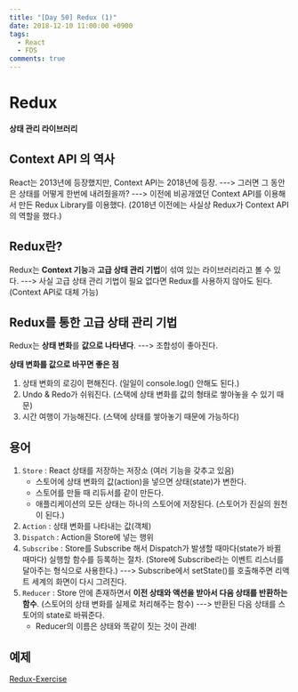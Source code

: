 ```yaml
---
title: "[Day 50] Redux (1)"
date: 2018-12-10 11:00:00 +0900
tags:
  - React
  - FDS
comments: true
---
```


# Redux

**상태 관리 라이브러리**

## Context API 의 역사

React는 2013년에 등장했지만, Context API는 2018년에 등장. ---> 그러면 그 동안은 상태를 어떻게 한번에 내려줬을까? ---> 이전에 비공개였던 Context API를 이용해서 만든 Redux Library를 이용했다. (2018년 이전에는 사실상 Redux가 Context API의 역할을 했다.)

## Redux란?

Redux는 **Context 기능**과 **고급 상태 관리 기법**이 섞여 있는 라이브러리라고 볼 수 있다. ---> 사실 고급 상태 관리 기법이 필요 없다면 Redux를 사용하지 않아도 된다. (Context API로 대체 가능)

## Redux를 통한 고급 상태 관리 기법

Redux는 **상태 변화**를 **값으로 나타낸다**. ---> 조합성이 좋아진다.

**상태 변화를 값으로 바꾸면 좋은 점**

1. 상태 변화의 로깅이 편해진다. (일일이 console.log() 안해도 된다.)
2. Undo & Redo가 쉬워진다. (스택에 상태 변화를 값의 형태로 쌓아놓을 수 있기 때문)
3. 시간 여행이 가능해진다. (스택에 상태를 쌓아놓기 때문에 가능하다)

## 용어

1. `Store` : React 상태를 저장하는 저장소 (여러 기능을 갖추고 있음)
   - 스토어에 상태 변화의 값(action)을 넣으면 상태(state)가 변한다.
   - 스토어를 만들 때 리듀서를 같이 만든다.
   - 애플리케이션의 모든 상태는 하나의 스토어에 저장된다. (스토어가 진실의 원천이 된다.)
2. `Action` : 상태 변화를 나타내는 값(객체)
3. `Dispatch` : Action을 Store에 넣는 행위
4. `Subscribe` : Store를 Subscribe 해서 Dispatch가 발생할 때마다(state가 바뀔 때마다) 실행할 함수를 등록하는 절차. (Store에 Subscribe라는 이벤트 리스너를 달아주는 형식으로 사용한다.) ---> Subscribe에서 setState()를 호출해주면 리액트 세계의 화면이 다시 그려진다.
5. `Reducer` : Store 안에 존재하면서 **이전 상태와 액션을 받아서 다음 상태를 반환하는 함수**. (스토어의 상태 변화를 실제로 처리해주는 함수) ---> 반환된 다음 상태를 스토어의 state로 바꿔준다.
   - Reducer의 이름은 상태와 똑같이 짓는 것이 관례!

## 예제

[Redux-Exercise](https://repl.it/@shiincs/redux-exercise)